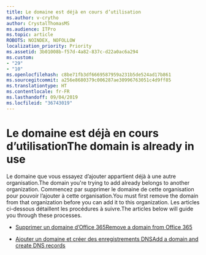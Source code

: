 ```yaml
---
title: Le domaine est déjà en cours d’utilisation
ms.author: v-crytho
author: CrystalThomasMS
ms.audience: ITPro
ms.topic: article
ROBOTS: NOINDEX, NOFOLLOW
localization_priority: Priority
ms.assetid: 3b01008b-f57d-4a82-837c-d22a0ac6a294
ms.custom:
- "29"
- "10"
ms.openlocfilehash: c8be71fb3df6669587959a231b5de524ad17b861
ms.sourcegitcommit: a256e8680379c006287ae30996763051c4d9ff85
ms.translationtype: HT
ms.contentlocale: fr-FR
ms.lasthandoff: 09/04/2019
ms.locfileid: "36743019"
---
```

# <a name="the-domain-is-already-in-use"></a><span data-ttu-id="f299a-102">Le domaine est déjà en cours d’utilisation</span><span class="sxs-lookup"><span data-stu-id="f299a-102">The domain is already in use</span></span>

<span data-ttu-id="f299a-103">Le domaine que vous essayez d’ajouter appartient déjà à une autre organisation.</span><span class="sxs-lookup"><span data-stu-id="f299a-103">The domain you're trying to add already belongs to another organization.</span></span> <span data-ttu-id="f299a-104">Commencez par supprimer le domaine de cette organisation pour pouvoir l’ajouter à cette organisation.</span><span class="sxs-lookup"><span data-stu-id="f299a-104">You must first remove the domain from that organization before you can add it to this organization.</span></span> <span data-ttu-id="f299a-105">Les articles ci-dessous détaillent les procédures à suivre.</span><span class="sxs-lookup"><span data-stu-id="f299a-105">The articles below will guide you through these processes.</span></span>
  
- [<span data-ttu-id="f299a-106">Supprimer un domaine d’Office 365</span><span class="sxs-lookup"><span data-stu-id="f299a-106">Remove a domain from Office 365</span></span>](https://docs.microsoft.com/office365/admin/get-help-with-domains/remove-a-domain)

- [<span data-ttu-id="f299a-107">Ajouter un domaine et créer des enregistrements DNS</span><span class="sxs-lookup"><span data-stu-id="f299a-107">Add a domain and create DNS records</span></span>](https://docs.microsoft.com/office365/admin/get-help-with-domains/create-dns-records-at-any-dns-hosting-provider)
